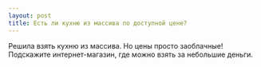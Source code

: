 ```yaml
---
layout: post 
title: Есть ли кухню из массива по доступной цене? 
--- 
```

Решила взять кухню из массива. Но цены просто заоблачные! Подскажите интернет-магазин, где можно взять за небольшие деньги. 
